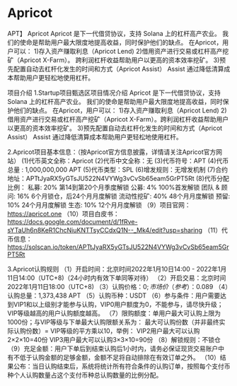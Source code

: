 #  Apricot
APT】 Apricot
Apricot 是下一代借贷协议，支持 Solana 上的杠杆高产农业。 我们的使命是帮助用户最大限度地提高收益，同时保护他们的缺点。 在Apricot，用户可以：
1)存入资产赚取利息（Apricot Lend) 2)借用资产进行交易或杠杆高产挖矿（Apricot X-Farm）。
跨利润杠杆收益帮助用户以更高的资本效率挖矿。
3)预先配置自动去杠杆化发生的时间和方式（Apricot Assist）
Assist 通过降低清算成本帮助用户更轻松地使用杠杆。

项目介绍
1.Startup项目甄选区项目情况介绍
Apricot 是下一代借贷协议，支持 Solana 上的杠杆高产农业。 我们的使命是帮助用户最大限度地提高收益，同时保护他们的缺点。
在Apricot，用户可以：
1)存入资产赚取利息（Apricot Lend)
2)借用资产进行交易或杠杆高产挖矿（Apricot X-Farm）。跨利润杠杆收益帮助用户以更高的资本效率挖矿。
3)预先配置自动去杠杆化发生的时间和方式（Apricot Assist） Assist 通过降低清算成本帮助用户更轻松地使用杠杆。

2.Apricot项目基本信息：（按Apricot官方信息披露，详情请关注Apricot官方网站）
(1)代币英文全称：Apricot
(2)代币中文全称：无
(3)代币符号：APT
(4)代币总量 : 1,000,000,000 APT
(5)代币类型：SPL
(6)增发规则：无增发机制
(7)合约地址：APTtJyaRX5yGTsJU522N4VYWg3vCvSb65eam5GrPT5Rt
(8)代币分配比例：
私募: 20%
第14到第20个月季度解锁
公募: 4%
100%首发解锁
团队 & 顾问: 16%
6个月锁仓，后24个月月度解锁
流动性挖矿: 40%
48个月月度解锁
预留: 10%
24个月月度解锁
生态: 10%
12个月月度解锁
（9）项目官网：https://apricot.one
（10）项目白皮书：https://docs.google.com/document/d/1fRve-sYTaUh6n8KeR1ChcNiuKNTTsyCCdxQ1N--_Mk4/edit?usp=sharing
（11）代币信息：https://solscan.io/token/APTtJyaRX5yGTsJU522N4VYWg3vCvSb65eam5GrPT5Rt

3.Apricot认购规则
（1）开启时间：北京时间2022年1月10日14:00 - 2022年1月11日14:00（UTC+8)（24小时内有效下单同等对待）
（2）开启交易：北京时间2022年1月11日18:00（UTC+8)
（3）认购价格：$0 ; 市场价（参考）：$0.089
（4）认购总量：1,373,438 APT
（5）认购币种：USDT
（6）参与条件：用户需要达到VIP1和以上级别才能参与认购，VIP0用户额度为0，不能参与，请尽快升级；VIP等级越高的用户认购额度越高。
（7）限购额度：单用户最大可认购上限为1000份；与VIP等级与下单最大认购限额关系为：
最大可认购份数（并非最终实际认购份数）= VIP等级的平方乘以10，举例：
VIP2用户最大可以认购2×2×10=40份
VIP3用户最大可以认购3×3×10=90份
（8）解锁规则：不锁仓
（9）充足金额：用户下单后到结束认购后1小时内，请务必保证现货交易账户中有不低于认购金额的足够金额，金额不足将自动排除在有效订单之外。
（10）结果公布：当日认购结束后，系统将统计所有符合条件的认购订单，按照每个支付币种个人认购数量占这个支付币种总认购数量的比例分配。
